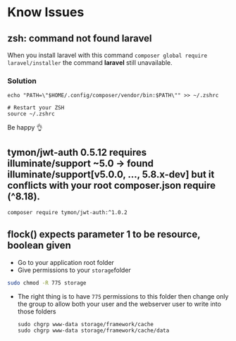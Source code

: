 # Know Issues

## zsh: command not found laravel

When you install laravel with this command `composer global require laravel/installer` the command **laravel** still unavailable.

### Solution

```text
echo "PATH=\"$HOME/.config/composer/vendor/bin:$PATH\"" >> ~/.zshrc

# Restart your ZSH
source ~/.zshrc
```

Be happy 👌

## tymon/jwt-auth 0.5.12 requires illuminate/support ~5.0 -&gt; found illuminate/support\[v5.0.0, ..., 5.8.x-dev\] but it conflicts with your root composer.json require \(^8.18\).

```bash
composer require tymon/jwt-auth:^1.0.2
```

## flock\(\) expects parameter 1 to be resource, boolean given

* Go to your application root folder
* Give permissions to your `storage`folder

```bash
sudo chmod -R 775 storage
```

* The right thing is to have `775` permissions to this folder then change only the group to allow both your user and the webserver user to write into those folders

  ```text
  sudo chgrp www-data storage/framework/cache
  sudo chgrp www-data storage/framework/cache/data
  ```

